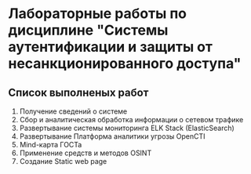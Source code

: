 Лабораторные работы по дисциплине "Системы аутентификации и защиты от несанкционированного доступа"
=====================
Список выполненых работ
-----------------------------------
1. Получение сведений о системе
2. Сбор и аналитическая обработка информации о сетевом трафике
3. Развертывание системы мониторинга ELK Stack (ElasticSearch)
4. Развертывание Платформа аналитики угрозы OpenCTI
5. Mind-карта ГОСТа
6. Применение средств и методов OSINT
7. Создание Static web page
